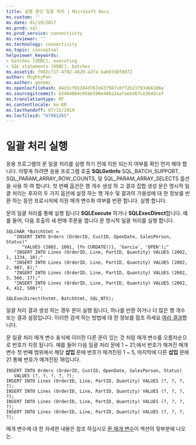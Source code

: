 ```yaml
---
title: 실행 중인 일괄 처리 | Microsoft Docs
ms.custom: ''
ms.date: 01/19/2017
ms.prod: sql
ms.prod_service: connectivity
ms.reviewer: ''
ms.technology: connectivity
ms.topic: conceptual
helpviewer_keywords:
- batches [ODBC], executing
- SQL statements [ODBC], batches
ms.assetid: f082c717-4f82-4820-a2fa-ba607d8fd872
author: MightyPen
ms.author: genemi
ms.openlocfilehash: 84d3cf65284d767d437987c8ff2b21793466106e
ms.sourcegitcommit: b2464064c0566590e486a3aafae6d67ce2645cef
ms.translationtype: MT
ms.contentlocale: ko-KR
ms.lasthandoff: 07/15/2019
ms.locfileid: "67901265"
---
```

# <a name="executing-batches"></a>일괄 처리 실행
응용 프로그램의 문 일괄 처리를 실행 하기 전에 지원 되는지 여부를 확인 먼저 해야 합니다. 이렇게 하려면 응용 프로그램 호출 **SQLGetInfo** SQL_BATCH_SUPPORT, SQL_PARAM_ARRAY_ROW_COUNTS, 및 SQL_PARAM_ARRAY_SELECTS 옵션을 사용 하 여 합니다. 첫 번째 옵션은 행 개수 생성 하 고 결과 집합 생성 문은 명시적 일괄 처리는 후자의 두 가지 옵션에 설정 하는 행 개수 및 결과의 가용성에 대 한 정보를 반환 하는 동안 프로시저에 지원 매개 변수화 여부를 반환 합니다. 실행 합니다.  
  
 문의 일괄 처리를 통해 실행 됩니다 **SQLExecute** 하거나 **SQLExecDirect**합니다. 예를 들어, 다음 호출의 새 판매 주문을 엽니다 문 명시적 일괄 처리를 실행 합니다.  
  
```  
SQLCHAR *BatchStmt =  
   "INSERT INTO Orders (OrderID, CustID, OpenDate, SalesPerson, Status)"  
      "VALUES (2002, 1001, {fn CURDATE()}, 'Garcia', 'OPEN');"  
   "INSERT INTO Lines (OrderID, Line, PartID, Quantity) VALUES (2002, 1, 1234, 10);"  
   "INSERT INTO Lines (OrderID, Line, PartID, Quantity) VALUES (2002, 2, 987, 8);"  
   "INSERT INTO Lines (OrderID, Line, PartID, Quantity) VALUES (2002, 3, 566, 17);"  
   "INSERT INTO Lines (OrderID, Line, PartID, Quantity) VALUES (2002, 4, 412, 500)";  
  
SQLExecDirect(hstmt, BatchStmt, SQL_NTS);  
```  
  
 일괄 처리 결과 생성 하는 경우 문이 실행 됩니다, 하나를 반환 하거나 더 많은 행 개수 또는 결과 설정입니다. 이러한 검색 하는 방법에 대 한 정보를 참조 하세요 [여러 결과](../../../odbc/reference/develop-app/multiple-results.md)합니다.  
  
 문 일괄 처리 매개 변수 표식에 이러한 다른 문이 있는 것 처럼 매개 변수를 오름차순으로 번호가 지정 됩니다. 예를 들어 다음 일괄 처리 문에 1 ~ 21;에서 번호가 매겨진 매개 변수 첫 번째 범위에서 해당 **삽입** 문에 번호가 매겨진된 1 ~ 5, 마지막에 다른 **삽입** 문에 21 통해 번호가 매겨진된 18입니다.  
  
```  
INSERT INTO Orders (OrderID, CustID, OpenDate, SalesPerson, Status)  
   VALUES (?, ?, ?, ?, ?);  
INSERT INTO Lines (OrderID, Line, PartID, Quantity) VALUES (?, ?, ?, ?);  
INSERT INTO Lines (OrderID, Line, PartID, Quantity) VALUES (?, ?, ?, ?);  
INSERT INTO Lines (OrderID, Line, PartID, Quantity) VALUES (?, ?, ?, ?);  
INSERT INTO Lines (OrderID, Line, PartID, Quantity) VALUES (?, ?, ?, ?);  
```  
  
 매개 변수에 대 한 자세한 내용은 참조 하십시오 [문 매개 변수](../../../odbc/reference/develop-app/statement-parameters.md)이 섹션의 뒷부분에 나오는.
